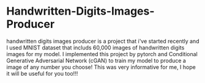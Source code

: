 # Handwritten-Digits-Images-Producer
handwritten digits images producer is a project that i've started recently and I used MNIST dataset that includs 60,000 images of handwritten digits images for my model. I implemented this project by pytorch and Conditional Generative Adversarial Network (cGAN) to train my model to produce a image of any number you choose!
This was very informative for me, I hope it will be useful for you too!!!

